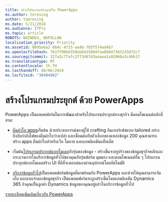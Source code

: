 ```yaml
---
title: สร้างโปรแกรมประยุกต์ใน PowerApps
ms.author: toresing
author: tomresing
ms.date: 5/21/2018
ms.audience: ITPro
ms.topic: article
ROBOTS: NOINDEX, NOFOLLOW
localization_priority: Priority
ms.assetid: 0095e6a2-884c-4733-aa4b-783f574ad4b7
ms.openlocfilehash: 7637f90b0358eb6435884faa860473622d3d72c7
ms.sourcegitcommit: 327a2c77afc2ff3d67d3aaaea1a92068a3c4bb1f
ms.translationtype: MT
ms.contentlocale: th-TH
ms.lasthandoff: 08/06/2019
ms.locfileid: "30404982"
---
```

# <a name="create-apps-with-powerapps"></a>สร้างโปรแกรมประยุกต์ ด้วย PowerApps

PowerApps เป็นแพลตฟอร์มในการพัฒนาสำหรับโปรแกรมประยุกต์ทางธุรกิจ มีคอมโพเนนต์หลักที่สาม: 
  
- [ผืนผ้าใบ apps](https://go.microsoft.com/fwlink/?linkid=874495)เริ่มต้น ด้วยประสบการณ์ของผู้ใช้ crafting อินเทอร์เฟซแบบ tailored อย่างยิ่งกับกำลังไฟของผืนผ้าใบว่างเปล่า และเชื่อมต่อกับตัวเลือกของแหล่งข้อมูล 200 คุณสามารถสร้าง apps ผืนผ้าใบสำหรับเว็บ โมบาย และแอพลิเคชันแท็บเล็ต 
    
- เริ่มต้น[โปรแกรมประยุกต์แบบโมเดล](https://go.microsoft.com/fwlink/?linkid=874496)กับรุ่นของข้อมูล - สร้างขึ้นจากรูปร่างของข้อมูลธุรกิจหลักและกระบวนการในบริการข้อมูลทั่วไปของคุณกับรุ่นฟอร์ม มุมมอง และคอมโพเนนต์อื่น ๆ โปรแกรมประยุกต์แบบโมเดลสร้าง UI ที่ดีที่จะตอบสนองผ่านอุปกรณ์โดยอัตโนมัติ 
    
- [บริการข้อมูลทั่วไป](https://go.microsoft.com/fwlink/?linkid=874497)เป็นแพลตฟอร์มข้อมูลที่มาพร้อมกับ PowerApps และช่วยให้คุณสามารถจัดเก็บ และแบบจำลองข้อมูลธุรกิจ เป็นแพลตฟอร์มจะถูกสร้างขึ้นโดยแอพลิเคชัน Dynamics 365 ถ้าคุณเป็นลูกค้า Dynamics ข้อมูลของคุณอยู่แล้วในบริการข้อมูลทั่วไป 
    
[รายละเอียดเพิ่มเติมเกี่ยวกับ PowerApps](https://go.microsoft.com/fwlink/?linkid=874498)
  

